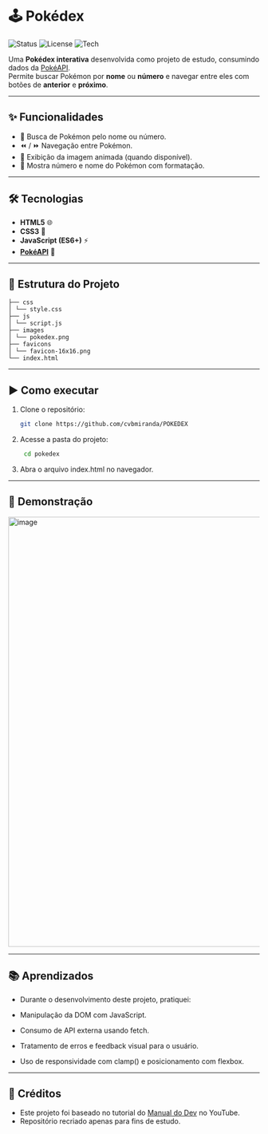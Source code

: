 # 🕹️ Pokédex

![Status](https://img.shields.io/badge/status-em%20desenvolvimento-yellow)
![License](https://img.shields.io/badge/license-MIT-blue)
![Tech](https://img.shields.io/badge/feito%20com-HTML%20%7C%20CSS%20%7C%20JS-orange)

Uma **Pokédex interativa** desenvolvida como projeto de estudo, consumindo dados da [PokéAPI](https://pokeapi.co/).  
Permite buscar Pokémon por **nome** ou **número** e navegar entre eles com botões de **anterior** e **próximo**.

---

## ✨ Funcionalidades
- 🔎 Busca de Pokémon pelo nome ou número.
- ⏪ / ⏩ Navegação entre Pokémon.
- 🎨 Exibição da imagem animada (quando disponível).
- 📝 Mostra número e nome do Pokémon com formatação.

---

## 🛠️ Tecnologias
- **HTML5** 🌐  
- **CSS3** 🎨  
- **JavaScript (ES6+)** ⚡  
- **[PokéAPI](https://pokeapi.co/)** 🔗  

---

## 📂 Estrutura do Projeto
````
├── css
│ └── style.css
├── js
│ └── script.js
├── images
│ └── pokedex.png
├── favicons
│ └── favicon-16x16.png
└── index.html
````
---

## ▶️ Como executar
1. Clone o repositório:
   ```bash
   git clone https://github.com/cvbmiranda/POKEDEX
2. Acesse a pasta do projeto:
   ````bash
    cd pokedex
3. Abra o arquivo index.html no navegador.

---

## 📸 Demonstração
<img width="1905" height="862" alt="image" src="https://github.com/user-attachments/assets/d0230eb8-43b9-408c-a4c4-5ed2fa2f8e9e" />

---
## 📚 Aprendizados
- Durante o desenvolvimento deste projeto, pratiquei:

- Manipulação da DOM com JavaScript.

- Consumo de API externa usando fetch.

- Tratamento de erros e feedback visual para o usuário.

- Uso de responsividade com clamp() e posicionamento com flexbox.

---
 ## 📌 Créditos
 - Este projeto foi baseado no tutorial do [Manual do Dev](https://www.youtube.com/watch?v=SjtdH3dWLa8&list=PLEDG_KMv245RYRmmca9kmFmiGsVo3Cns7&index=2)
 no YouTube.
- Repositório recriado apenas para fins de estudo.
 

